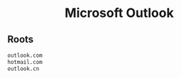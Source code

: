 


<h1 align="center">Microsoft Outlook</h1>  


## Roots


```html
outlook.com
hotmail.com
outlook.cn
```  

<br>
